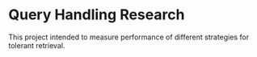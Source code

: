 # Query Handling Research

This project intended to measure performance of different strategies for tolerant retrieval.
